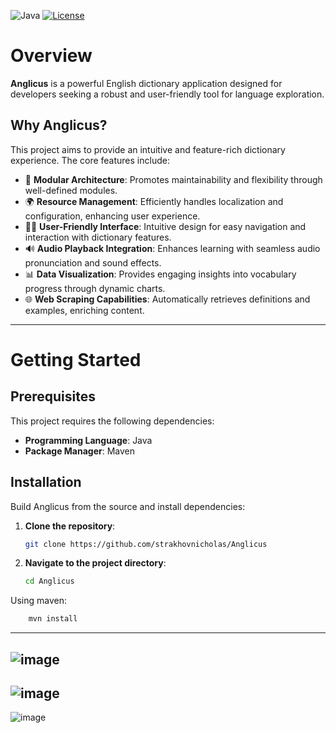 ![Java](https://img.shields.io/badge/Java-17-blue)
[![License](https://img.shields.io/badge/License-MIT-yellow)](LICENSE)

# Overview

**Anglicus** is a powerful English dictionary application designed for developers seeking a robust and user-friendly tool for language exploration.

## Why Anglicus?

This project aims to provide an intuitive and feature-rich dictionary experience. The core features include:

- 🎨 **Modular Architecture**: Promotes maintainability and flexibility through well-defined modules.
- 🌍 **Resource Management**: Efficiently handles localization and configuration, enhancing user experience.
- 🧑‍💻 **User-Friendly Interface**: Intuitive design for easy navigation and interaction with dictionary features.
- 🔊 **Audio Playback Integration**: Enhances learning with seamless audio pronunciation and sound effects.
- 📊 **Data Visualization**: Provides engaging insights into vocabulary progress through dynamic charts.
- 🌐 **Web Scraping Capabilities**: Automatically retrieves definitions and examples, enriching content.

---

# Getting Started

## Prerequisites

This project requires the following dependencies:

- **Programming Language**: Java  
- **Package Manager**: Maven

## Installation

Build Anglicus from the source and install dependencies:

1. **Clone the repository**:

    ```bash
    git clone https://github.com/strakhovnicholas/Anglicus
    ```

2. **Navigate to the project directory**:

    ```bash
    cd Anglicus
    ```
    
Using maven:

```bash
    mvn install
```
---

![image](https://github.com/user-attachments/assets/18290e35-bef2-43ba-8046-d554164fe0d4)
---
![image](https://github.com/user-attachments/assets/46dfc795-23b1-456e-a2f2-5f937456b66e)
---
![image](https://github.com/user-attachments/assets/046ec876-503b-4436-b4f4-717a0de2079f)

